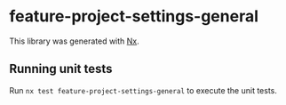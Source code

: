 # feature-project-settings-general

This library was generated with [Nx](https://nx.dev).

## Running unit tests

Run `nx test feature-project-settings-general` to execute the unit tests.
